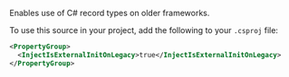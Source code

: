 Enables use of C# record types on older frameworks.

To use this source in your project, add the following to your `.csproj` file:

```xml
<PropertyGroup>
  <InjectIsExternalInitOnLegacy>true</InjectIsExternalInitOnLegacy>
</PropertyGroup>
```
